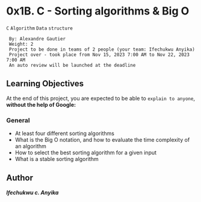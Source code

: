 # 0x1B. C - Sorting algorithms & Big O
  `C` `Algorithm` `Data` `structure`
```
 By: Alexandre Gautier
 Weight: 2
 Project to be done in teams of 2 people (your team: Ifechukwu Anyika)
 Project over - took place from Nov 15, 2023 7:00 AM to Nov 22, 2023 7:00 AM
 An auto review will be launched at the deadline
```
## Learning Objectives
At the end of this project, you are expected to be able to `explain to anyone`, __without the help of Google:__

### General
* At least four different sorting algorithms
* What is the Big O notation, and how to evaluate the time complexity of an algorithm
* How to select the best sorting algorithm for a given input
* What is a stable sorting algorithm

## Author
___Ifechukwu c. Anyika___

